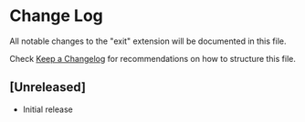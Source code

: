 # Change Log

All notable changes to the "exit" extension will be documented in this file.

Check [Keep a Changelog](http://keepachangelog.com/) for recommendations on how to structure this file.

## [Unreleased]

- Initial release